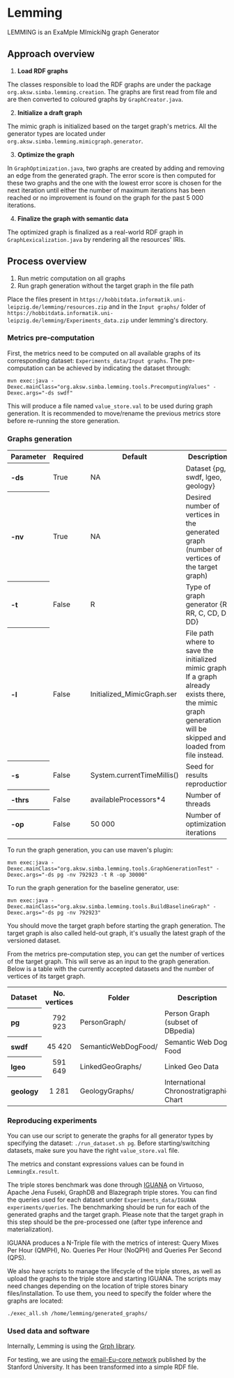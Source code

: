 # Lemming
LEMMING is an ExaMple MImickiNg graph Generator

## Approach overview

1. **Load RDF graphs**  

The classes responsible to load the RDF graphs are under the package `org.aksw.simba.lemming.creation`. The graphs are first read from file and are then converted to coloured graphs by `GraphCreator.java`.

2. **Initialize a draft graph** 

The mimic graph is initialized based on the target graph's metrics. All the generator types are located under `org.aksw.simba.lemming.mimicgraph.generator`.

3. **Optimize the graph** 

In `GraphOptimization.java`, two graphs are created by adding and removing an edge from the generated graph. The error score is then computed for these two graphs and the one with the lowest error score is chosen for the next iteration until either the number of maximum iterations has been reached or no improvement is found on the graph for the past 5 000 iterations.

4. **Finalize the graph with semantic data** 

The optimized graph is finalized as a real-world RDF graph in `GraphLexicalization.java` by rendering all the resources' IRIs.

## Process overview
1. Run metric computation on all graphs
2. Run graph generation without the target graph in the file path

Place the files present in ``https://hobbitdata.informatik.uni-leipzig.de/lemming/resources.zip`` and in the ``Input graphs/`` folder of ``https://hobbitdata.informatik.uni-leipzig.de/lemming/Experiments_data.zip`` under lemming's directory.

### Metrics pre-computation
First, the metrics need to be computed on all available graphs of its corresponding dataset: ``Experiments_data/Input graphs``. The pre-computation can be achieved by indicating the dataset through:

```
mvn exec:java -Dexec.mainClass="org.aksw.simba.lemming.tools.PrecomputingValues" -Dexec.args="-ds swdf" 
```

This will produce a file named ``value_store.val`` to be used during graph generation. It is recommended to move/rename the previous metrics store before re-running the store generation.

### Graphs generation

<table>
  <tr><th align="left">Parameter</th><th>Required</th><th>Default</th><th>Description</th></tr>
  <tr><th align="left">-ds</th><td>True</td><td>NA</td><td>Dataset {pg, swdf, lgeo, geology}</td></tr>
  <tr><th align="left">-nv</th><td>True</td><td>NA</td><td>Desired number of vertices in the generated graph (number of vertices of the target graph)</td></tr>
  <tr><th align="left">-t</th><td>False</td><td>R</td><td>Type of graph generator {R, RR, C, CD, D, DD}</td></tr>
  <tr><th align="left">-l</th><td>False</td><td>Initialized_MimicGraph.ser</td><td> File path where to save the initialized mimic graph. If a graph already exists there, the mimic graph generation will be skipped and loaded from file instead.</td></tr>
  <tr><th align="left">-s</th><td>False</td><td>System.currentTimeMillis()</td><td>Seed for results reproduction.</td></tr>
  <tr><th align="left">-thrs</th><td>False</td><td>availableProcessors*4</td><td>Number of threads</td></tr>
  <tr><th align="left">-op</th><td>False</td><td>50 000</td><td>Number of optimization iterations</td></tr>
</table>

To run the graph generation, you can use maven's plugin:

```
mvn exec:java -Dexec.mainClass="org.aksw.simba.lemming.tools.GraphGenerationTest" -Dexec.args="-ds pg -nv 792923 -t R -op 30000" 
```

To run the graph generation for the baseline generator, use:

```
mvn exec:java -Dexec.mainClass="org.aksw.simba.lemming.tools.BuildBaselineGraph" -Dexec.args="-ds pg -nv 792923" 
```

You should move the target graph before starting the graph generation. The target graph is also called held-out graph, it's usually the latest graph of the versioned dataset.

From the metrics pre-computation step, you can get the number of vertices of the target graph. This will serve as an input to the graph generation. 
Below is a table with the currently accepted datasets and the number of vertices of its target graph.

<table>
  <tr><th align="left">Dataset</th><th align="center">No. vertices</th><th>Folder</th><th>Description</th><th>Target graph</th></tr>
  <tr><th align="left">pg</th><td align="center">792 923</td><td>PersonGraph/</td><td>Person Graph (subset of DBpedia)</td><td align="center">2016-10</td></tr>
  <tr><th align="left">swdf</th><td align="center">45 420</td><td>SemanticWebDogFood/</td><td>Semantic Web Dog Food</td><td align="center">2015</td></tr>
  <tr><th align="left">lgeo</th><td align="center">591 649</td><td>LinkedGeoGraphs/</td><td>Linked Geo Data</td><td align="center">2015</td></tr>
  <tr><th align="left">geology</th><td align="center">1 281</td><td>GeologyGraphs/</td><td> International Chronostratigraphic Chart</td><td align="center">2018-1</td></tr>
</table>

### Reproducing experiments
You can use our script to generate the graphs for all generator types by specifying the dataset: ``./run_dataset.sh pg``. Before starting/switching datasets, make sure you have the right ``value_store.val`` file.

The metrics and constant expressions values can be found in ``LemmingEx.result``. 

The triple stores benchmark was done through [IGUANA](https://github.com/dice-group/IGUANA) on Virtuoso, Apache Jena Fuseki, GraphDB and Blazegraph triple stores. You can find the queries used for each dataset under ``Experiments_data/IGUANA experiments/queries``. The benchmarking should be run for each of the generated graphs and the target graph. Please note that the target graph in this step should be the pre-processed one (after type inference and materialization).

IGUANA produces a N-Triple file with the metrics of interest: Query Mixes Per Hour (QMPH), No. Queries Per Hour (NoQPH) and Queries Per Second (QPS). 

<!-- commented
These can be collected through the results file:

```
 <http://iguana-benchmark.eu/recource/391/1/1/-395538669>  <http://iguana-benchmark.eu/properties/noOfQueriesPerHour> "2854.432211867693"^^<http://www.w3.org/2001/XMLSchema#double> . 
 <http://iguana-benchmark.eu/recource/391/1/1/-395538669>  <http://iguana-benchmark.eu/properties/queryMixes> "135.92534342227108"^^<http://www.w3.org/2001/XMLSchema#double> . 
 <http://iguana-benchmark.eu/recource/391/1/1/-395538669/sparql0>  <http://iguana-benchmark.eu/properties/queriesPerSecond> "70.97457627118645"^^<http://www.w3.org/2001/XMLSchema#double> . 
```
-->


We also have scripts to manage the lifecycle of the triple stores, as well as upload the graphs to the triple store and starting IGUANA. The scripts may need changes depending on the location of triple stores binary files/installation. 
To use them, you need to specify the folder where the graphs are located: 

```
./exec_all.sh /home/lemming/generated_graphs/
```

### Used data and software

Internally, Lemming is using the [Grph library](http://www.i3s.unice.fr/~hogie/software/index.php).

For testing, we are using the [email-Eu-core network](https://snap.stanford.edu/data/email-Eu-core.html) published by the Stanford University. It has been transformed into a simple RDF file.


